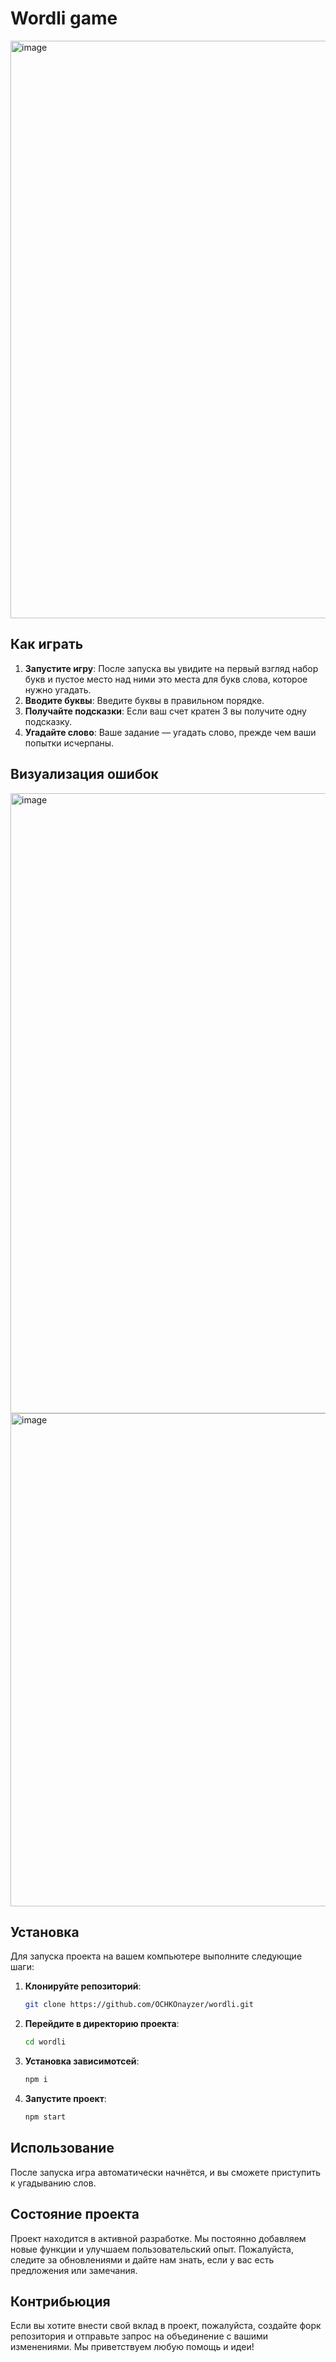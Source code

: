 # Wordli game
<img width="924" alt="image" src="https://github.com/user-attachments/assets/6a9c6385-f444-4ffd-aea2-74a2b7fa245a">


## Как играть
1. **Запустите игру**: После запуска вы увидите на первый взгляд набор букв и пустое место над ними это места для букв слова, которое нужно угадать.
2. **Вводите буквы**: Введите буквы в правильном порядке.
3. **Получайте подсказки**: Если ваш счет кратен 3 вы получите одну подсказку.
4. **Угадайте слово**: Ваше задание — угадать слово, прежде чем ваши попытки исчерпаны.

## Визуализация ошибок
<img width="992" alt="image" src="https://github.com/user-attachments/assets/07d57e50-59a5-423e-a50e-580181c5717f">
<img width="789" alt="image" src="https://github.com/user-attachments/assets/e3a1a54d-d3f8-4b4e-a409-e1fa3bd73fab">


## Установка

Для запуска проекта на вашем компьютере выполните следующие шаги:

1. **Клонируйте репозиторий**:
   ```bash
   git clone https://github.com/OCHKOnayzer/wordli.git
   ```

2. **Перейдите в директорию проекта**:
   ```bash
   cd wordli
   ```
3. **Установка зависимотсей**:
   ```bash
   npm i
   ```
4. **Запустите проект**:
   ```bash
   npm start
   ```

## Использование

После запуска игра автоматически начнётся, и вы сможете приступить к угадыванию слов.

## Состояние проекта

Проект находится в активной разработке. Мы постоянно добавляем новые функции и улучшаем пользовательский опыт. Пожалуйста, следите за обновлениями и дайте нам знать, если у вас есть предложения или замечания.

## Контрибьюция

Если вы хотите внести свой вклад в проект, пожалуйста, создайте форк репозитория и отправьте запрос на объединение с вашими изменениями. Мы приветствуем любую помощь и идеи!
